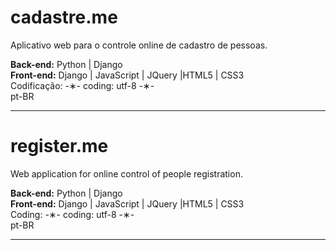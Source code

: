 # cadastre.me

Aplicativo web para o controle online de cadastro de pessoas.

<strong>Back-end:</strong> Python | Django</br>
<strong>Front-end:</strong> Django | JavaScript | JQuery |HTML5 | CSS3</br>
Codificação: -&lowast;- coding: utf-8 -&lowast;-</br>
pt-BR</br>


---------------------------------

# register.me

Web application for online control of people registration.

<strong>Back-end:</strong> Python | Django</br>
<strong>Front-end:</strong> Django | JavaScript | JQuery |HTML5 | CSS3</br>
Coding: -&lowast;- coding: utf-8 -&lowast;-</br>
pt-BR</br>

--------------------------------
